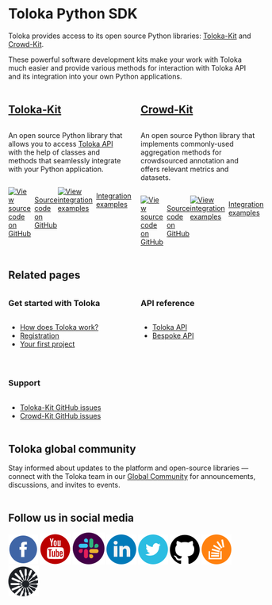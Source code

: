 # Toloka Python SDK

<style scoped>
.grid-container {
  display: grid;
  grid-template-columns: repeat(auto-fit, minmax(230px, 1fr));
  gap: 30px;
}
.grid-item {
  display: flex;
  flex-direction: column;
}
@media only screen and (max-width: 1024px) {
  h2 {
    padding-top: 32px !important;
    margin-top: 0 !important;
  }
  h3 {
    padding-top: 16px !important;
    margin-top: 0 !important;
  }
}
</style>

Toloka provides access to its open source Python libraries: [Toloka-Kit](index.md) and [Crowd-Kit](../crowd-kit/index.md).

These powerful software development kits make your work with Toloka much easier and provide various methods for interaction with Toloka API and its integration into your own Python applications.

<div class="grid-container">
    <div class="grid-item">
        <h2><a href="./">Toloka-Kit</a></h2>
        <p>An open source Python library that allows you to access <a href="https://toloka.ai/docs/api/concepts/about.html">Toloka API</a> with the help of classes and methods that seamlessly integrate with your Python application.</p>
        <div style="display: flex;">
            <p style="margin-right: auto;"><a style="display: flex; align-items: center;" href="https://github.com/Toloka/toloka-kit"><img src="https://yastatic.net/s3/doc-binary/src/toloka/SocialNetwork/github.svg" alt="View source code on GitHub" style="border: 0; vertical-align: middle; margin-right: 7px;" /> Source code on GitHub</a></p>
            <p style="margin-left: auto;"><a style="display: flex; align-items: center;" href="https://github.com/Toloka/toloka-kit/tree/main/examples"><img src="https://yastatic.net/s3/doc-binary/src/toloka/SocialNetwork/jupyter.svg" alt="View integration examples" style="border: 0; vertical-align: middle; margin-right: 7px;" /> Integration examples</a></p>
        </div>
    </div>
    <div class="grid-item">
        <h2><a href="../crowd-kit/">Crowd-Kit</a></h2>
        <p>An open source Python library that implements commonly-used aggregation methods for crowdsourced annotation and offers relevant metrics and datasets.</p>
        <div style="display: flex;">
            <p style="margin-right: auto;"><a style="display: flex; align-items: center;" href="https://github.com/Toloka/crowd-kit"><img src="https://yastatic.net/s3/doc-binary/src/toloka/SocialNetwork/github.svg" alt="View source code on GitHub" style="border: 0; vertical-align: middle; margin-right: 7px;" /> Source code on GitHub</a></p>
            <p style="margin-left: auto;"><a style="display: flex; align-items: center;" href="https://github.com/Toloka/crowd-kit/tree/main/examples"><img src="https://yastatic.net/s3/doc-binary/src/toloka/SocialNetwork/jupyter.svg" alt="View integration examples" style="border: 0; vertical-align: middle; margin-right: 7px;" /> Integration examples</a></p>
        </div>
    </div>
</div>

## Related pages

<div class="grid-container">
    <div class="grid-item">
        <h3>Get started with Toloka</h3>
        <ul>
            <li><a href="https://toloka.ai/docs/guide/concepts/overview.html">How does Toloka work?</a></li>
            <li><a href="https://toloka.ai/docs/guide/concepts/access.html">Registration</a></li>
            <li><a href="https://toloka.ai/docs/guide/concepts/first-project.html">Your first project</a></li>
        </ul>
    </div>
    <div class="grid-item">
        <h3>API reference</h3>
        <ul>
            <li><a href="https://toloka.ai/docs/api/concepts/about.html">Toloka API</a></li>
            <li><a href="https://toloka.ai/docs/toloka-apps/api/concepts/quickstart-api.html">Bespoke API</a></li>
        </ul>
    </div>
    <div class="grid-item">
        <h3>Support</h3>
        <ul>
            <li><a href="https://github.com/Toloka/toloka-kit/issues">Toloka-Kit GitHub issues</a></li>
            <li><a href="https://github.com/Toloka/crowd-kit/issues">Crowd-Kit GitHub issues</a></li>
        </ul>
    </div>
</div>

## Toloka global community

Stay informed about updates to the platform and open-source libraries — connect with the Toloka team in our [Global Community](https://join.slack.com/t/tolokacommunity/shared_invite/zt-sxr745fr-dvfZffzvQTwNXOE0gEqysg) for announcements, discussions, and invites to events.

## Follow us in social media

[![Toloka on Facebook](../../_images/SocialNetwork/facebook.svg)](https://www.facebook.com/tolokaglobal/) [![Toloka on YouTube](../../_images/SocialNetwork/youtube.svg)](https://www.youtube.com/channel/UC3ECut-9h01eI1qsnx-GHKA/videos) [![Toloka in Slack](../../_images/SocialNetwork/slack.svg)](https://join.slack.com/t/tolokacommunity/shared_invite/zt-sxr745fr-dvfZffzvQTwNXOE0gEqysg) [![Toloka in LinkedIn](../../_images/SocialNetwork/linkedin.svg)](https://www.linkedin.com/company/toloka/) [![Toloka in Twitter](../../_images/SocialNetwork/twitter.svg)](https://twitter.com/TolokaAI) [![Toloka on GitHub](../../_images/SocialNetwork/github.svg)](https://github.com/toloka) [![Toloka on StackOverflow](../../_images/SocialNetwork/StackOverflow.svg)](https://stackoverflow.com/questions/tagged/toloka) [![Toloka Blog](../../_images/SocialNetwork/blog.svg)](https://toloka.ai/blog)
